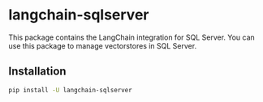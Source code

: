 # langchain-sqlserver

This package contains the LangChain integration for SQL Server. You can use this package to manage vectorstores in SQL Server.

## Installation

```bash
pip install -U langchain-sqlserver
```
